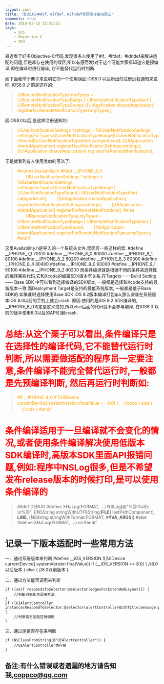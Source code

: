 ```yaml
---
layout: post
title: '浅谈iOS中#if、#ifdef、#ifndef等预编译使用误区'
comments: true
date: 2016-05-15 15:51:52
tags:
    - iOS
    - Objective-C
    - 坑点
---
```



最近看了好多Objective-C代码,发现很多人使用了#if、#ifdef、#idndef来解决适配的问题,但是却存在使用的误区,所以有感而发!对于这个可能大家都知道它是预编译,即在编译时进行编译, 它不能替代运行时判断.
<!--more-->
而下面我举个栗子来说明它的一个使用误区:iOS8.0 以后新出的注册远程通知来说吧, iOS8.0 之前是这样的:

><font color=orange>UIRemoteNotificationType myTypes = UIRemoteNotificationTypeBadge | UIRemoteNotificationTypeAlert | UIRemoteNotificationTypeSound;</font>
><font color=orange>[[UIApplication sharedApplication] registerForRemoteNotificationTypes:myTypes];</font>

而iOS8.0以后,是这样注册通知的:

><font color=orange>UIUserNotificationSettings *settings = [UIUserNotificationSettings settingsForTypes:UIUserNotificationTypeBadge|UIUserNotificationTypeSound|UIUserNotificationTypeAlert categories:nil];</font>
<font color=orange>[[UIApplication sharedApplication] registerUserNotificationSettings:settings];</font>
<font color=orange>[[UIApplication sharedApplication] registerForRemoteNotifications];</font>

于是就看到有人使用类似的写法了:
><font color=orange>\#import Availability.h
\#ifdef __IPHONE_8_0 
　　UIUserNotificationSettings *settings = [UIUserNotificationSettings settingsForTypes:UIUserNotificationTypeBadge | UIUserNotificationTypeSound | UIUserNotificationTypeAlert categories:nil];
　　[[UIApplication sharedApplication] registerUserNotificationSettings:settings];
　　[[UIApplication sharedApplication] registerForRemoteNotifications];
\#else
　　UIRemoteNotificationType myTypes = UIRemoteNotificationTypeBadge | UIRemoteNotificationTypeAlert | UIRemoteNotificationTypeSound;
　　[[UIApplication sharedApplication] registerForRemoteNotificationTypes:myTypes];
\#endif</font>


这里Availability.h是导入的一个系统头文件,里面有一些这样的宏.
    #define __IPHONE_7_1     70100
    #define __IPHONE_8_0     80000
    #define __IPHONE_8_1     80100
    #define __IPHONE_8_2     80200
    #define __IPHONE_8_3     80300
    #define __IPHONE_8_4     80400
    #define __IPHONE_9_0     90000
    #define __IPHONE_9_1     90100
    #define __IPHONE_9_2     90200
而条件编译就是根据不同的条件来选择性的编译某些代码,它和Xcode的编辑SDK版本有关系,在Targets-----Bulid Setting ---- Base SDK 中可以看到选择编译的SDK版本, 一般都是选择和Xcode支持的最新版本一致.而Deployment Target是支持的最低系统版本, 一般都是低于Base SDK的.如果此时选择使用Base SDK iOS 9.2版本编译打包ipa,那么安装在系统版本iOS 8.0以前的手机上就会crash. 原因:使用的是iOS 9.2 SDK编译的, __IPHONE_8_0肯定是定义过的,所以else后面的代码就不会参与编译, 在iOS8.0 以前的版本使用8.0以后的API引起crash.

# <font color=red>总结:从这个栗子可以看出,条件编译只是在选择性的编译代码,它不能替代运行时判断,所以需要做适配的程序员一定要注意,条件编译不能完全替代运行时,一般都是先预编译判断, 然后再运行时判断如:</font>
><font color=orange>#if __IPHONE_8_0
if ([UIDevice currentDevice].systemVersion.floatValue >= 8.0) {
　//code
} else {
　//code
}
#endif</font>


# <font color=red>条件编译适用于一旦编译就不会变化的情况,或者使用条件编译解决使用低版本SDK编译时,高版本SDK里面API报错问题,例如:程序中NSLog很多,但是不希望发布release版本的时候打印,是可以使用条件编译的</font>

>\#ifdef DEBUG
\#define XHJLog(FORMAT, ...) NSLog(@"%@:%d行   \n%@", [[NSString stringWithUTF8String:__FILE__] lastPathComponent], __LINE__, [NSString stringWithFormat:FORMAT, \#\#__VA_ARGS__])
\#else
\#define XHJLog(FORMAT, ...) nil
\#endif

# 记录一下版本适配时一些常用方法
一、通过系统版本来判断
    #define __iOS_VERSION ([[UIDevice currentDevice].systemVersion floatValue])
    if (__iOS_VERSION >= 8.0) {
    //8.0以后版本
    } else {
    //8.0以前版本
    }

二、通过方法能否调用来判断

    if ([self respondsToSelector:@selector(edgesForExtendedLayout)]) {
        //判断对象能否调用方法
    }
    if ([UIAlertController instancesRespondToSelector:@selector(alertControllerWithTitle:message:preferredStyle:)]) {
        //判断类方法能否被调用
    }

三、通过类是否存在来判断

    if (NSClassFromString(@"UIAlertController")) {
        //UIAlertController类存在
    }


## 备注:有什么错误或者遗漏的地方请告知我,coppco@qq.com
